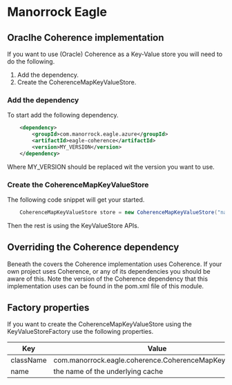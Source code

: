 # Manorrock Eagle

## Oraclhe Coherence implementation

If you want to use (Oracle) Coherence as a Key-Value store you will need to do
the following.

1. Add the dependency.
2. Create the CoherenceMapKeyValueStore.

### Add the dependency

To start add the following dependency.

```xml
    <dependency>
        <groupId>com.manorrock.eagle.azure</groupId>
        <artifactId>eagle-coherence</artifactId>
        <version>MY_VERSION</version>
    </dependency>
```

Where MY_VERSION should be replaced wit the version you want to use.

### Create the CoherenceMapKeyValueStore

The following code snippet will get your started.

```java
    CoherenceMapKeyValueStore store = new CoherenceMapKeyValueStore("name");
```

Then the rest is using the KeyValueStore APIs.

## Overriding the Coherence dependency

Beneath the covers the Coherence implementation uses Coherence. If your
own project uses Coherence, or any of its dependencies you should be aware of
this. Note the version of the Coherence dependency that this implementation
uses can be found in the pom.xml file of this module.

## Factory properties

If you want to create the CoherenceMapKeyValueStore using the 
KeyValueStoreFactory use the following properties.

| Key | Value 
| --- | -----
| className | com.manorrock.eagle.coherence.CoherenceMapKeyValueStore
| name | the name of the underlying cache
